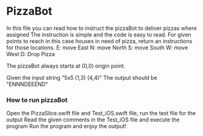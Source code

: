 #  PizzaBot

In this file you can read how to instruct the pizzaBot to deliver pizzas where assigned 
The instruction is simple and the code is easy to read. For given points to reach in this case houses in need of pizza, return an instructions for those locations.
E: move East
N: move North
S: move South
W: move West
D: Drop Pizza

The pizzaBot always starts at (0,0) origin point.

Given the input string
"5x5 (1,3) (4,4)"
The output should be
"ENNNDEEEND"

### How to run pizzaBot

Open the PizzaSlice.swift file and Test_iOS.swift file, run the test file for the output
Read the given comments in the Test_iOS file and execute the program
Run the program and enjoy the output!


